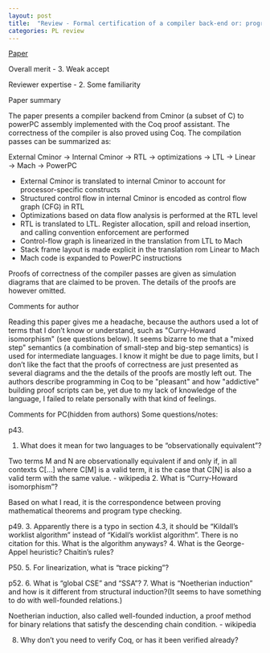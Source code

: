 ```yaml
---
layout: post
title:  "Review - Formal certification of a compiler back-end or: programming a compiler with a proof assistant"
categories: PL review
---
```


[Paper](https://doi.org/10.1145/1111037.1111042)

Overall merit - 3. Weak accept

Reviewer expertise - 2. Some familiarity

Paper summary

The paper presents a compiler backend from Cminor (a subset of C) to powerPC assembly implemented with the Coq proof assistant. The correctness of the compiler is also proved using Coq. The compilation passes can be summarized as:

External Cminor → Internal Cminor → RTL → optimizations → LTL → Linear → Mach → PowerPC

* External Cminor is translated to internal Cminor to account for processor-specific constructs
* Structured control flow in internal Cminor is encoded as control flow graph (CFG) in RTL
* Optimizations based on data flow analysis is performed at the RTL level
* RTL is translated to LTL. Register allocation, spill and reload insertion, and calling convention enforcement are performed
* Control-flow graph is linearized in the translation from LTL to Mach
* Stack frame layout is made explicit in the translation rom Linear to Mach
* Mach code is expanded to PowerPC instructions

Proofs of correctness of the compiler passes are given as simulation diagrams that are claimed to be proven. The details of the proofs are however omitted.

Comments for author

Reading this paper gives me a headache, because the authors used a lot of terms that I don’t know or understand, such as "Curry-Howard isomorphism" (see questions below). It seems bizarre to me that a "mixed step" semantics (a combination of small-step and big-step semantics) is used for intermediate languages. I know it might be due to page limits, but I don’t like the fact that the proofs of correctness are just presented as several diagrams and the the details of the proofs are mostly left out. The authors describe programming in Coq to be "pleasant" and how "addictive" building proof scripts can be, yet due to my lack of knowledge of the language, I failed to relate personally with that kind of feelings.

Comments for PC(hidden from authors)
Some questions/notes:

p43.
1. What does it mean for two languages to be “observationally equivalent”?

Two terms M and N are observationally equivalent if and only if, in all contexts C[...] where C[M] is a valid term, it is the case that C[N] is also a valid term with the same value. - wikipedia
2. What is “Curry-Howard isomorphism”?

Based on what I read, it is the correspondence between proving mathematical theorems and program type checking.

p49.
3. Apparently there is a typo in section 4.3, it should be “Kildall’s worklist algorithm” instead of
“Kidall’s worklist algorithm”. There is no citation for this. What is the algorithm anyways?
4. What is the George-Appel heuristic? Chaitin’s rules?

P50.
5. For linearization, what is “trace picking”?

p52.
6. What is “global CSE” and “SSA”?
7. What is “Noetherian induction” and how is it different from structural induction?(It seems to have something to do with well-founded relations.)

Noetherian induction, also called well-founded induction, a proof method for binary relations that satisfy the descending chain condition. - wikipedia

8. Why don’t you need to verify Coq, or has it been verified already?
